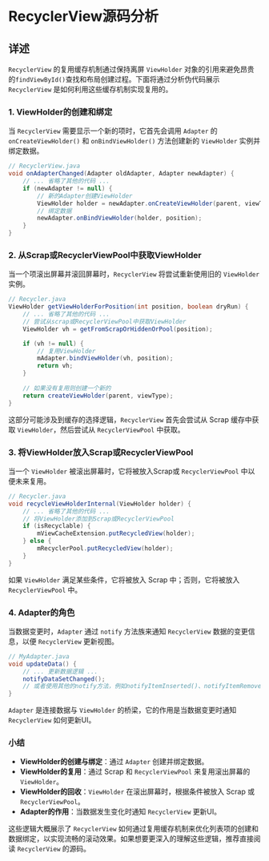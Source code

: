 # RecyclerView源码分析

## 详述

`RecyclerView` 的复用缓存机制通过保持离屏 `ViewHolder` 对象的引用来避免昂贵的`findViewById()`查找和布局创建过程。下面将通过分析伪代码展示 `RecyclerView` 是如何利用这些缓存机制实现复用的。

### 1. ViewHolder的创建和绑定
当 `RecyclerView` 需要显示一个新的项时，它首先会调用 `Adapter` 的 `onCreateViewHolder()` 和 `onBindViewHolder()` 方法创建新的 `ViewHolder` 实例并绑定数据。
```java
// RecyclerView.java
void onAdapterChanged(Adapter oldAdapter, Adapter newAdapter) {
    // ... 省略了其他的代码 ...
    if (newAdapter != null) {
        // 新的Adapter创建ViewHolder
        ViewHolder holder = newAdapter.onCreateViewHolder(parent, viewType);
        // 绑定数据
        newAdapter.onBindViewHolder(holder, position);
    }
}
```

### 2. 从Scrap或RecyclerViewPool中获取ViewHolder
当一个项滚出屏幕并滚回屏幕时，`RecyclerView` 将尝试重新使用旧的 `ViewHolder` 实例。
```java
// Recycler.java
ViewHolder getViewHolderForPosition(int position, boolean dryRun) {
    // ... 省略了其他的代码 ...
    // 尝试从scrap或RecyclerViewPool中获取ViewHolder
    ViewHolder vh = getFromScrapOrHiddenOrPool(position);

    if (vh != null) {
        // 复用ViewHolder
        mAdapter.bindViewHolder(vh, position);
        return vh;
    }
    
    // 如果没有复用则创建一个新的
    return createViewHolder(parent, viewType);
}
```
这部分可能涉及到缓存的选择逻辑，`RecyclerView` 首先会尝试从 Scrap 缓存中获取 `ViewHolder`，然后尝试从 `RecyclerViewPool` 中获取。

### 3. 将ViewHolder放入Scrap或RecyclerViewPool
当一个 `ViewHolder` 被滚出屏幕时，它将被放入Scrap或 `RecyclerViewPool` 中以便未来复用。
```java
// Recycler.java
void recycleViewHolderInternal(ViewHolder holder) {
    // ... 省略了其他的代码 ...
    // 将ViewHolder添加到Scrap或RecyclerViewPool
    if (isRecyclable) {
        mViewCacheExtension.putRecycledView(holder);
    } else {
        mRecyclerPool.putRecycledView(holder);
    }
}
```
如果 `ViewHolder` 满足某些条件，它将被放入 Scrap 中；否则，它将被放入 `RecyclerViewPool` 中。

### 4. Adapter的角色
当数据变更时，`Adapter` 通过 `notify` 方法族来通知 `RecyclerView` 数据的变更信息，以便 `RecyclerView` 更新视图。
```java
// MyAdapter.java
void updateData() {
    // ... 更新数据逻辑 ...
    notifyDataSetChanged();
    // 或者使用其他的notify方法，例如notifyItemInserted()、notifyItemRemoved()等
}
```
`Adapter` 是连接数据与 `ViewHolder` 的桥梁，它的作用是当数据变更时通知 `RecyclerView` 如何更新UI。

### 小结
- **ViewHolder的创建与绑定**：通过 `Adapter` 创建并绑定数据。
- **ViewHolder的复用**：通过 Scrap 和 `RecyclerViewPool` 来复用滚出屏幕的 `ViewHolder`。
- **ViewHolder的回收**：`ViewHolder` 在滚出屏幕时，根据条件被放入 Scrap 或 `RecyclerViewPool`。
- **Adapter的作用**：当数据发生变化时通知 `RecyclerView` 更新UI。

这些逻辑大概展示了 `RecyclerView` 如何通过复用缓存机制来优化列表项的创建和数据绑定，以实现流畅的滚动效果。如果想要更深入的理解这些逻辑，推荐直接阅读 `RecyclerView` 的源码。